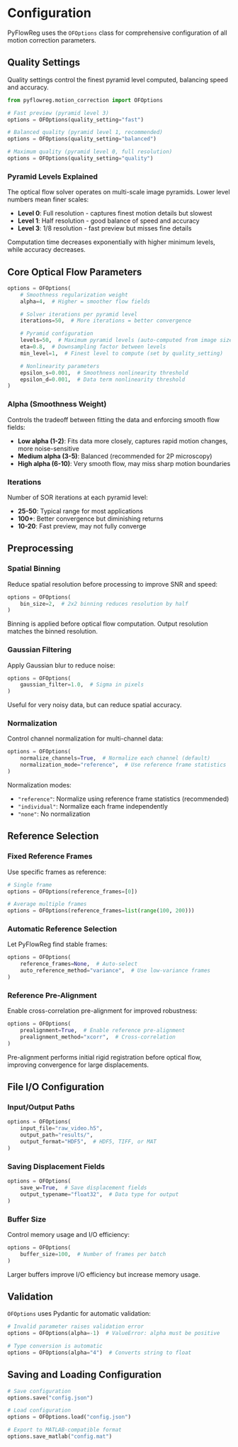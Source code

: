 # Configuration

PyFlowReg uses the `OFOptions` class for comprehensive configuration of all motion correction parameters.

## Quality Settings

Quality settings control the finest pyramid level computed, balancing speed and accuracy.

```python
from pyflowreg.motion_correction import OFOptions

# Fast preview (pyramid level 3)
options = OFOptions(quality_setting="fast")

# Balanced quality (pyramid level 1, recommended)
options = OFOptions(quality_setting="balanced")

# Maximum quality (pyramid level 0, full resolution)
options = OFOptions(quality_setting="quality")
```

### Pyramid Levels Explained

The optical flow solver operates on multi-scale image pyramids. Lower level numbers mean finer scales:

- **Level 0**: Full resolution - captures finest motion details but slowest
- **Level 1**: Half resolution - good balance of speed and accuracy
- **Level 3**: 1/8 resolution - fast preview but misses fine details

Computation time decreases exponentially with higher minimum levels, while accuracy decreases.

## Core Optical Flow Parameters

```python
options = OFOptions(
    # Smoothness regularization weight
    alpha=4,  # Higher = smoother flow fields

    # Solver iterations per pyramid level
    iterations=50,  # More iterations = better convergence

    # Pyramid configuration
    levels=50,  # Maximum pyramid levels (auto-computed from image size)
    eta=0.8,  # Downsampling factor between levels
    min_level=1,  # Finest level to compute (set by quality_setting)

    # Nonlinearity parameters
    epsilon_s=0.001,  # Smoothness nonlinearity threshold
    epsilon_d=0.001,  # Data term nonlinearity threshold
)
```

### Alpha (Smoothness Weight)

Controls the tradeoff between fitting the data and enforcing smooth flow fields:

- **Low alpha (1-2)**: Fits data more closely, captures rapid motion changes, more noise-sensitive
- **Medium alpha (3-5)**: Balanced (recommended for 2P microscopy)
- **High alpha (6-10)**: Very smooth flow, may miss sharp motion boundaries

### Iterations

Number of SOR iterations at each pyramid level:

- **25-50**: Typical range for most applications
- **100+**: Better convergence but diminishing returns
- **10-20**: Fast preview, may not fully converge

## Preprocessing

### Spatial Binning

Reduce spatial resolution before processing to improve SNR and speed:

```python
options = OFOptions(
    bin_size=2,  # 2x2 binning reduces resolution by half
)
```

Binning is applied before optical flow computation. Output resolution matches the binned resolution.

### Gaussian Filtering

Apply Gaussian blur to reduce noise:

```python
options = OFOptions(
    gaussian_filter=1.0,  # Sigma in pixels
)
```

Useful for very noisy data, but can reduce spatial accuracy.

### Normalization

Control channel normalization for multi-channel data:

```python
options = OFOptions(
    normalize_channels=True,  # Normalize each channel (default)
    normalization_mode="reference",  # Use reference frame statistics
)
```

Normalization modes:
- `"reference"`: Normalize using reference frame statistics (recommended)
- `"individual"`: Normalize each frame independently
- `"none"`: No normalization

## Reference Selection

### Fixed Reference Frames

Use specific frames as reference:

```python
# Single frame
options = OFOptions(reference_frames=[0])

# Average multiple frames
options = OFOptions(reference_frames=list(range(100, 200)))
```

### Automatic Reference Selection

Let PyFlowReg find stable frames:

```python
options = OFOptions(
    reference_frames=None,  # Auto-select
    auto_reference_method="variance",  # Use low-variance frames
)
```

### Reference Pre-Alignment

Enable cross-correlation pre-alignment for improved robustness:

```python
options = OFOptions(
    prealignment=True,  # Enable reference pre-alignment
    prealignment_method="xcorr",  # Cross-correlation
)
```

Pre-alignment performs initial rigid registration before optical flow, improving convergence for large displacements.

## File I/O Configuration

### Input/Output Paths

```python
options = OFOptions(
    input_file="raw_video.h5",
    output_path="results/",
    output_format="HDF5",  # HDF5, TIFF, or MAT
)
```

### Saving Displacement Fields

```python
options = OFOptions(
    save_w=True,  # Save displacement fields
    output_typename="float32",  # Data type for output
)
```

### Buffer Size

Control memory usage and I/O efficiency:

```python
options = OFOptions(
    buffer_size=100,  # Number of frames per batch
)
```

Larger buffers improve I/O efficiency but increase memory usage.

## Validation

`OFOptions` uses Pydantic for automatic validation:

```python
# Invalid parameter raises validation error
options = OFOptions(alpha=-1)  # ValueError: alpha must be positive

# Type conversion is automatic
options = OFOptions(alpha="4")  # Converts string to float
```

## Saving and Loading Configuration

```python
# Save configuration
options.save("config.json")

# Load configuration
options = OFOptions.load("config.json")

# Export to MATLAB-compatible format
options.save_matlab("config.mat")
```
